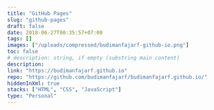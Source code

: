 ```yaml
---
title: "GitHub Pages"
slug: "github-pages"
draft: false
date: 2018-06-27T00:35:57+07:00
tags: []
images: ["/uploads/compressed/budimanfajarf-github-io.png"]
toc: false
# description: string, if empty (substring main content)
description:
link: "https://budimanfajarf.github.io"
repo: "https://github.com/budimanfajarf/budimanfajarf.github.io/"
hiddenInXml: true
stacks: ["HTML", "CSS", "JavaScript"]
type: "Personal"
---
```

